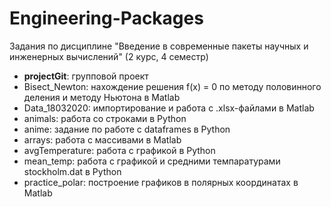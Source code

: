 # Engineering-Packages
Задания по дисциплине "Введение в современные пакеты научных и инженерных вычислений" (2 курс, 4 семестр)
- **projectGit**: групповой проект
- Bisect_Newton: нахождение решения f(x) = 0 по методу половинного деления и методу Ньютона в Matlab
- Data_18032020: импортирование и работа с .xlsx-файлами в Matlab
- animals: работа со строками в Python
- anime: задание по работе с dataframes в Python
- arrays: работа с массивами в Matlab
- avgTemperature: работа с графикой в Python
- mean_temp: работа с графикой и средними темпаратурами stockholm.dat в Python
- practice_polar: построение графиков в полярных координатах в Matlab
